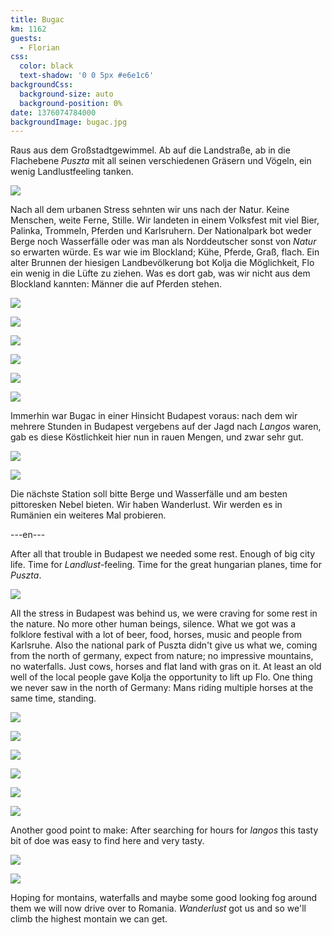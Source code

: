 ```yaml
---
title: Bugac
km: 1162
guests:
  - Florian
css:
  color: black
  text-shadow: '0 0 5px #e6e1c6'
backgroundCss:
  background-size: auto
  background-position: 0%
date: 1376074784000
backgroundImage: bugac.jpg
---
```


Raus aus dem Großstadtgewimmel. Ab auf die Landstraße, ab in die Flachebene _Puszta_ mit all seinen verschiedenen Gräsern und Vögeln, ein wenig Landlustfeeling tanken.

![](IMG_2699)

Nach all dem urbanen Stress sehnten wir uns nach der Natur. Keine Menschen, weite Ferne, Stille. Wir landeten in einem Volksfest mit viel Bier, Palinka, Trommeln, Pferden und Karlsruhern. Der Nationalpark bot weder Berge noch Wasserfälle oder was man als Norddeutscher sonst von _Natur_ so erwarten würde. Es war wie im Blockland; Kühe, Pferde, Graß, flach. Ein alter Brunnen der hiesigen Landbevölkerung bot Kolja die Möglichkeit, Flo ein wenig in die Lüfte zu ziehen. Was es dort gab, was wir nicht aus dem Blockland kannten: Männer die auf Pferden stehen.

![](IMG_2808)

![](IMG_2813)

![](IMG_2824)

![](IMG_2836)

![](IMG_2840)

![](IMG_2844)

Immerhin war Bugac in einer Hinsicht Budapest voraus: nach dem wir mehrere Stunden in Budapest vergebens auf der Jagd nach _Langos_ waren, gab es diese Köstlichkeit hier nun in rauen Mengen, und zwar sehr gut.

![](IMG_2740)

![](IMG_2861)

Die nächste Station soll bitte Berge und Wasserfälle und am besten pittoresken Nebel bieten. Wir haben Wanderlust. Wir werden es in Rumänien ein weiteres Mal probieren.

---en---

After all that trouble in Budapest we needed some rest. Enough of big city life. Time for _Landlust_-feeling. Time for the great hungarian planes, time for _Puszta_.

![](IMG_2699)

All the stress in Budapest was behind us, we were craving for some rest in the nature. No more other human beings, silence. What we got was a folklore festival with a lot of beer, food, horses, music and people from Karlsruhe. Also the national park of Puszta didn't give us what we, coming from the north of germany, expect from nature; no impressive mountains, no waterfalls. Just cows, horses and flat land with gras on it. At least an old well of the local people gave Kolja the opportunity to lift up Flo. One thing we never saw in the north of Germany: Mans riding multiple horses at the same time, standing.

![](IMG_2808)

![](IMG_2813)

![](IMG_2824)

![](IMG_2836)

![](IMG_2840)

![](IMG_2844)

Another good point to make: After searching for hours for _langos_ this tasty bit of doe was easy to find here and very tasty.

![](IMG_2740)

![](IMG_2861)

Hoping for montains, waterfalls and maybe some good looking fog around them we will now drive over to Romania. _Wanderlust_ got us and so we'll climb the highest montain we can get.
